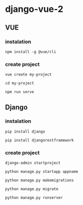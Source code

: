 # django-vue-2

## VUE

### instalation

```npm install -g @vue/cli```

### create project

```vue create my-project```

```cd my-project```

```npm run serve```

## Django

### instalation

```pip install django```

```pip install djangorestframework```


### create project

```django-admin startproject```

```python manage.py startapp appname```

```python manage.py makemigrations```

```python manage.py migrate```

```python manage.py runserver```


